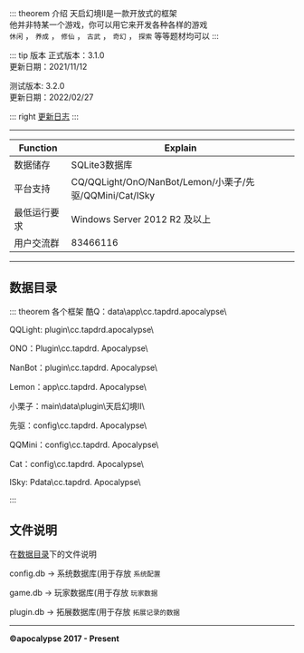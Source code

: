 ::: theorem 介绍
天启幻境II是一款开放式的框架<br>
他并非特某一个游戏，你可以用它来开发各种各样的游戏<br>
`休闲` ， `养成` ， `修仙` ， `古武` ， `奇幻` ， `探索` 等等题材均可以
:::

::: tip 版本
正式版本：3.1.0<br>
更新日期：2021/11/12<br>

测试版本: 3.2.0  <Badge text="alpha"/><br>
更新日期：2022/02/27<br>

::: right
[更新日志](../update/)
:::

*****
|   Function |  Explain  |
| --- | --- |
|  数据储存  |  SQLite3数据库  |
|  平台支持  |  CQ/QQLight/OnO/NanBot/Lemon/小栗子/先驱/QQMini/Cat/ISky|
|  最低运行要求  |  Windows Server 2012 R2 及以上|
|  用户交流群  |  83466116|
*****

## 数据目录

::: theorem 各个框架
酷Q：data\app\cc.tapdrd.apocalypse\

QQLight: plugin\cc.tapdrd.apocalypse\

ONO：Plugin\cc.tapdrd. Apocalypse\

NanBot：plugin\cc.tapdrd. Apocalypse\

Lemon：app\cc.tapdrd. Apocalypse\

小栗子：main\data\plugin\天启幻境II\

先驱：config\cc.tapdrd. Apocalypse\

QQMini：config\cc.tapdrd. Apocalypse\

Cat：config\cc.tapdrd. Apocalypse\

ISky: Pdata\cc.tapdrd. Apocalypse\

:::

## 文件说明

在[数据目录](#数据目录)下的文件说明

config.db   -> 系统数据库(用于存放 `系统配置`

game.db     -> 玩家数据库(用于存放 `玩家数据`

plugin.db   -> 拓展数据库(用于存放 `拓展记录的数据`

---

**©apocalypse 2017 - Present**
